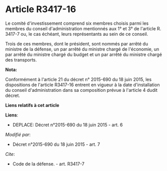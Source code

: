 # Article R3417-16

Le comité d'investissement comprend six membres choisis parmi les membres du conseil d'administration mentionnés aux 1° et 3°
de l'article R. 3417-7 ou, le cas échéant, leurs représentants au sein de ce conseil. 

Trois de ces membres, dont le président, sont nommés par arrêté du ministre de la défense, un par arrêté du ministre chargé
de l'économie, un par arrêté du ministre chargé du budget et un par arrêté du ministre chargé des transports.

**Nota:**

Conformément à l'article 21 du décret n° 2015-690 du 18 juin 2015, les dispositions de l'article R3417-16 entrent en vigueur
à la date d'installation du conseil d'administration dans sa composition prévue à l'article 4 dudit décret.

**Liens relatifs à cet article**

**Liens**:

  - DEPLACE: Décret n°2015-690 du 18 juin 2015 - art. 6

_Modifié par_:

  - Décret n°2015-690 du 18 juin 2015 - art. 7

_Cite_:

  - Code de la défense. - art. R3417-7
